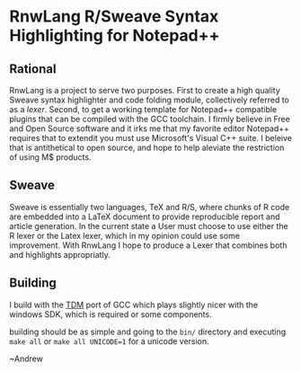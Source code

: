RnwLang R/Sweave Syntax Highlighting for Notepad++
==================================================
Rational
--------
RnwLang is a project to serve two purposes.  First to create a high quality Sweave syntax highlighter and code folding module, collectively referred to as a *lexer*.  Second, to get a working template for Notepad++ compatible plugins that can be compiled with the GCC toolchain.  I firmly believe in Free and Open Source software and it irks me that my favorite editor Notepad++ requires that to extendit you must use Microsoft's Visual C++ suite.  I beleive that is antithetical to open source, and hope to help aleviate the restriction of using M$ products.

Sweave
------
Sweave is essentially two languages, TeX and R/S, where chunks of R code are embedded into a LaTeX document to provide reproducible report and article generation.  In the current state a User must choose to use either the R lexer or the Latex lexer, which in my opinion could use some improvement.  With RnwLang I hope to produce a Lexer that combines both and highlights appropriatly.

Building
--------
I build with the [TDM](http://tdm-gcc.tdragon.net/) port of GCC which plays slightly nicer with the windows SDK, which is required or some components.

building should be as simple and going to the `bin/` directory and executing `make all` or `make all UNICODE=1` for a unicode version.

~Andrew